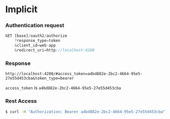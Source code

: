 # Implicit

### Authentication request

```javascript
GET [base]/oauth2/authorize
    ?response_type=token
    &client_id=web-app
    &redirect_uri=http://localhost:4200
```

### Response

```text
http://localhost:4200/#access_token=a4bd882e-2bc2-4664-95e5-27e55d453cba&token_type=bearer
```

`access_token` is `a4bd882e-2bc2-4664-95e5-27e55d453cba`

### Rest Access



```bash
$ curl -H "Authorization: Bearer a4bd882e-2bc2-4664-95e5-27e55d453cba" http://localhost:8888/Patient
```



